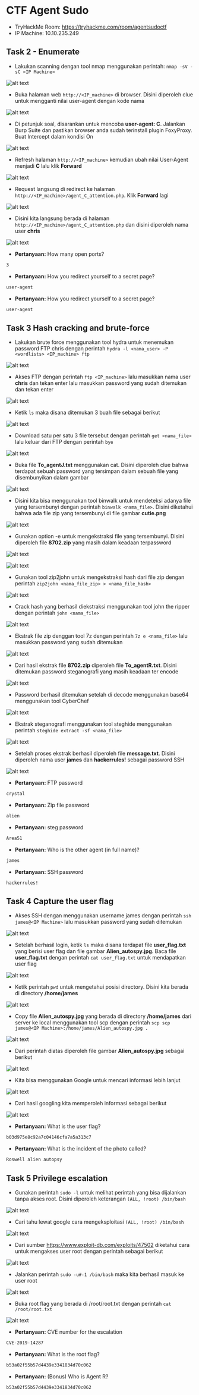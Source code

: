 # CTF Agent Sudo
- TryHackMe Room: https://tryhackme.com/room/agentsudoctf
- IP Machine: 10.10.235.249

## Task 2 - Enumerate 
- Lakukan scanning dengan tool nmap menggunakan perintah: `nmap -sV -sC <IP Machine>`

![alt text](https://github.com/rahardian-dwi-saputra/TryHackMe-WriteUps/blob/main/Agent%20Sudo/assets/as%201.JPG)

- Buka halaman web `http://<IP_machine>` di browser. Disini diperoleh clue untuk mengganti nilai user-agent dengan kode nama

![alt text](https://github.com/rahardian-dwi-saputra/TryHackMe-WriteUps/blob/main/Agent%20Sudo/assets/as%202.JPG)

- Di petunjuk soal, disarankan untuk mencoba **user-agent: C**. Jalankan Burp Suite dan pastikan browser anda sudah terinstall plugin FoxyProxy. Buat Intercept dalam kondisi On

![alt text](https://github.com/rahardian-dwi-saputra/TryHackMe-WriteUps/blob/main/Agent%20Sudo/assets/as%203.JPG)

- Refresh halaman `http://<IP_machine>` kemudian ubah nilai User-Agent menjadi **C** lalu klik **Forward**

![alt text](https://github.com/rahardian-dwi-saputra/TryHackMe-WriteUps/blob/main/Agent%20Sudo/assets/as%204.JPG)

- Request langsung di redirect ke halaman `http://<IP_machine>/agent_C_attention.php`. Klik **Forward** lagi

![alt text](https://github.com/rahardian-dwi-saputra/TryHackMe-WriteUps/blob/main/Agent%20Sudo/assets/as%205.JPG)

- Disini kita langsung berada di halaman `http://<IP_machine>/agent_C_attention.php` dan disini diperoleh nama user **chris**

![alt text](https://github.com/rahardian-dwi-saputra/TryHackMe-WriteUps/blob/main/Agent%20Sudo/assets/as%206.JPG)

- **Pertanyaan:** How many open ports?
```sh
3
```

- **Pertanyaan:** How you redirect yourself to a secret page?
```sh
user-agent
```

- **Pertanyaan:** How you redirect yourself to a secret page?
```sh
user-agent
```

## Task 3 Hash cracking and brute-force
- Lakukan brute force menggunakan tool hydra untuk menemukan password FTP chris dengan perintah `hydra -l <nama_user> -P <wordlists> <IP_machine> ftp`

![alt text](https://github.com/rahardian-dwi-saputra/TryHackMe-WriteUps/blob/main/Agent%20Sudo/assets/as%207.JPG)

- Akses FTP dengan perintah `ftp <IP_machine>` lalu masukkan nama user **chris** dan tekan enter lalu masukkan password yang sudah ditemukan dan tekan enter

![alt text](https://github.com/rahardian-dwi-saputra/TryHackMe-WriteUps/blob/main/Agent%20Sudo/assets/as%208.JPG)

- Ketik `ls` maka disana ditemukan 3 buah file sebagai berikut

![alt text](https://github.com/rahardian-dwi-saputra/TryHackMe-WriteUps/blob/main/Agent%20Sudo/assets/as%209.JPG)

- Download satu per satu 3 file tersebut dengan perintah `get <nama_file>` lalu keluar dari FTP dengan perintah `bye`

![alt text](https://github.com/rahardian-dwi-saputra/TryHackMe-WriteUps/blob/main/Agent%20Sudo/assets/as%2010.JPG)

- Buka file **To_agentJ.txt** menggunakan cat. Disini diperoleh clue bahwa terdapat sebuah password yang tersimpan dalam sebuah file yang disembunyikan dalam gambar

![alt text](https://github.com/rahardian-dwi-saputra/TryHackMe-WriteUps/blob/main/Agent%20Sudo/assets/as%2011.JPG)

- Disini kita bisa menggunakan tool binwalk untuk mendeteksi adanya file yang tersembunyi dengan perintah `binwalk <nama_file>`. Disini diketahui bahwa ada file zip yang tersembunyi di file gambar **cutie.png**

![alt text](https://github.com/rahardian-dwi-saputra/TryHackMe-WriteUps/blob/main/Agent%20Sudo/assets/as%2012.JPG)

- Gunakan option -e untuk mengekstraksi file yang tersembunyi. Disini diperoleh file **8702.zip** yang masih dalam keadaan terpassword

![alt text](https://github.com/rahardian-dwi-saputra/TryHackMe-WriteUps/blob/main/Agent%20Sudo/assets/as%2013.JPG)

![alt text](https://github.com/rahardian-dwi-saputra/TryHackMe-WriteUps/blob/main/Agent%20Sudo/assets/as%2014.JPG)

- Gunakan tool zip2john untuk mengekstraksi hash dari file zip dengan perintah `zip2john <nama_file_zip> > <nama_file_hash>`

![alt text](https://github.com/rahardian-dwi-saputra/TryHackMe-WriteUps/blob/main/Agent%20Sudo/assets/as%2015.JPG)

- Crack hash yang berhasil diekstraksi menggunakan tool john the ripper dengan perintah `john <nama_file>`

![alt text](https://github.com/rahardian-dwi-saputra/TryHackMe-WriteUps/blob/main/Agent%20Sudo/assets/as%2016.JPG)

- Ekstrak file zip denggan tool 7z dengan perintah `7z e <nama_file>` lalu masukkan password yang sudah ditemukan

![alt text](https://github.com/rahardian-dwi-saputra/TryHackMe-WriteUps/blob/main/Agent%20Sudo/assets/as%2017.JPG)

- Dari hasil ekstrak file **8702.zip** diperoleh file **To_agentR.txt**. Disini ditemukan password steganografi yang masih keadaan ter encode

![alt text](https://github.com/rahardian-dwi-saputra/TryHackMe-WriteUps/blob/main/Agent%20Sudo/assets/as%2018.JPG)

- Password berhasil ditemukan setelah di decode menggunakan base64 menggunakan tool CyberChef

![alt text](https://github.com/rahardian-dwi-saputra/TryHackMe-WriteUps/blob/main/Agent%20Sudo/assets/as%2019.JPG)

- Ekstrak steganografi menggunakan tool steghide menggunakan perintah `steghide extract -sf <nama_file>`

![alt text](https://github.com/rahardian-dwi-saputra/TryHackMe-WriteUps/blob/main/Agent%20Sudo/assets/as%2020.JPG)

- Setelah proses ekstrak berhasil diperoleh file **message.txt**. Disini diperoleh nama user **james** dan **hackerrules!** sebagai password SSH   

![alt text](https://github.com/rahardian-dwi-saputra/TryHackMe-WriteUps/blob/main/Agent%20Sudo/assets/as%2021.JPG)

- **Pertanyaan:** FTP password
```sh
crystal
```

- **Pertanyaan:** Zip file password
```sh
alien
```

- **Pertanyaan:** steg password
```sh
Area51
```

- **Pertanyaan:** Who is the other agent (in full name)?
```sh
james
```

- **Pertanyaan:** SSH password
```sh
hackerrules!
```

## Task 4 Capture the user flag
- Akses SSH dengan menggunakan username james dengan perintah `ssh james@<IP Machine>` lalu masukkan password yang sudah ditemukan

![alt text](https://github.com/rahardian-dwi-saputra/TryHackMe-WriteUps/blob/main/Agent%20Sudo/assets/as%2022.JPG)

- Setelah berhasil login, ketik `ls` maka disana terdapat file **user_flag.txt** yang berisi user flag dan file gambar **Alien_autospy.jpg**. Baca file **user_flag.txt** dengan perintah `cat user_flag.txt` untuk mendapatkan user flag

![alt text](https://github.com/rahardian-dwi-saputra/TryHackMe-WriteUps/blob/main/Agent%20Sudo/assets/as%2023.JPG)

- Ketik perintah `pwd` untuk mengetahui posisi directory. Disini kita berada di directory **/home/james**

![alt text](https://github.com/rahardian-dwi-saputra/TryHackMe-WriteUps/blob/main/Agent%20Sudo/assets/as%2024.JPG)

- Copy file **Alien_autospy.jpg** yang berada di directory **/home/james** dari server ke local menggunakan tool scp dengan perintah `scp scp james@<IP Machine>:/home/james/Alien_autospy.jpg .`

![alt text](https://github.com/rahardian-dwi-saputra/TryHackMe-WriteUps/blob/main/Agent%20Sudo/assets/as%2025.JPG)

- Dari perintah diatas diperoleh file gambar **Alien_autospy.jpg** sebagai berikut

![alt text](https://github.com/rahardian-dwi-saputra/TryHackMe-WriteUps/blob/main/Agent%20Sudo/assets/as%2026.JPG)

- Kita bisa menggunakan Google untuk mencari informasi lebih lanjut

![alt text](https://github.com/rahardian-dwi-saputra/TryHackMe-WriteUps/blob/main/Agent%20Sudo/assets/as%2027.JPG)

- Dari hasil googling kita memperoleh informasi sebagai berikut

![alt text](https://github.com/rahardian-dwi-saputra/TryHackMe-WriteUps/blob/main/Agent%20Sudo/assets/as%2028.JPG)

- **Pertanyaan:** What is the user flag?
```sh
b03d975e8c92a7c04146cfa7a5a313c7
```

- **Pertanyaan:** What is the incident of the photo called?
```sh
Roswell alien autopsy
```

## Task 5 Privilege escalation 
- Gunakan perintah `sudo -l` untuk melihat perintah yang bisa dijalankan tanpa akses root. Disini diperoleh keterangan `(ALL, !root) /bin/bash`

![alt text](https://github.com/rahardian-dwi-saputra/TryHackMe-WriteUps/blob/main/Agent%20Sudo/assets/as%2029.JPG)

- Cari tahu lewat google cara mengeksploitasi `(ALL, !root) /bin/bash`

![alt text](https://github.com/rahardian-dwi-saputra/TryHackMe-WriteUps/blob/main/Agent%20Sudo/assets/as%2030.JPG)

- Dari sumber https://www.exploit-db.com/exploits/47502 diketahui cara untuk mengakses user root dengan perintah sebagai berikut

![alt text](https://github.com/rahardian-dwi-saputra/TryHackMe-WriteUps/blob/main/Agent%20Sudo/assets/as%2031.JPG)

- Jalankan perintah `sudo -u#-1 /bin/bash` maka kita berhasil masuk ke user root

![alt text](https://github.com/rahardian-dwi-saputra/TryHackMe-WriteUps/blob/main/Agent%20Sudo/assets/as%2032.JPG)

- Buka root flag yang berada di /root/root.txt dengan perintah `cat /root/root.txt`

![alt text](https://github.com/rahardian-dwi-saputra/TryHackMe-WriteUps/blob/main/Agent%20Sudo/assets/as%2033.JPG)

- **Pertanyaan:** CVE number for the escalation 
```sh
CVE-2019-14287
```

- **Pertanyaan:** What is the root flag?
```sh
b53a02f55b57d4439e3341834d70c062
```

- **Pertanyaan:** (Bonus) Who is Agent R?
```sh
b53a02f55b57d4439e3341834d70c062
```